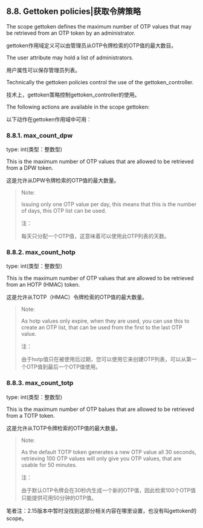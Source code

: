 ## 8.8. Gettoken policies|获取令牌策略

The scope gettoken defines the maximum number of OTP values that may be retrieved from an OTP token by an administrator.

gettoken作用域定义可以由管理员从OTP令牌检索的OTP值的最大数目。

The user attribute may hold a list of administrators.

用户属性可以保存管理员列表。

Technically the gettoken policies control the use of the gettoken_controller.

技术上，gettoken策略控制gettoken_controller的使用。

The following actions are available in the scope gettoken:

以下动作在gettoken作用域中可用：

### 8.8.1. max_count_dpw

type: int(类型：整数型)

This is the maximum number of OTP values that are allowed to be retrieved from a DPW token.

这是允许从DPW令牌检索的OTP值的最大数量。

> Note:
> 
> Issuing only one OTP value per day, this means that this is the number of days, this OTP list can be used.
> 
> 注：
> 
> 每天只分配一个OTP值，这意味着可以使用此OTP列表的天数。

### 8.8.2. max_count_hotp

type: int(类型：整数型)

This is the maximum number of OTP values that are allowed to be retrieved from an HOTP (HMAC) token.

这是允许从TOTP（HMAC）令牌检索的OTP值的最大数量。

> Note:
> 
> As hotp values only expire, when they are used, you can use this to create an OTP list, that can be used from the first to the last OTP value.
> 
> 注：
> 
> 由于hotp值只在被使用后过期，您可以使用它来创建OTP列表，可以从第一个OTP值到最后一个OTP值使用。

### 8.8.3. max_count_totp

type: int(类型：整数型)

This is the maximum number of OTP balues that are allowed to be retrieved from a TOTP token.

这是允许从TOTP令牌检索的OTP值的最大数量。

> Note:
> 
> As the default TOTP token generates a new OTP value all 30 seconds, retrieving 100 OTP values will only give you OTP values, that are usable for 50 minutes.
> 
> 注：
> 
> 由于默认OTP令牌会在30秒内生成一个新的OTP值，因此检索100个OTP值只能提供可用50分钟的OTP值。

笔者注：2.15版本中暂时没找到这部分相关内容在哪里设置，也没有叫gettoken的scope。